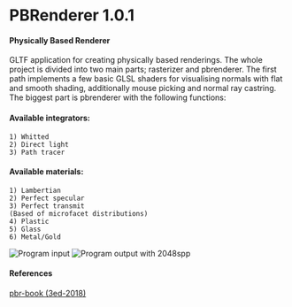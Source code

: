 # PBRenderer 1.0.1

####  Physically Based Renderer

GLTF application for creating physically based renderings. The whole project is divided into two main parts; rasterizer and pbrenderer. The first path implements a few basic GLSL shaders for visualising normals with flat and smooth shading, additionally mouse picking and normal ray castring. The biggest part is pbrenderer with the following functions:

#### Available integrators:
```
1) Whitted
2) Direct light
3) Path tracer
```

####  Available materials:
```
1) Lambertian
2) Perfect specular
3) Perfect transmit
(Based of microfacet distributions)
4) Plastic
5) Glass
6) Metal/Gold
```
![](https://github.com/Zielon/PBRenderer/tree/master/samples/input_1.jpg "Program input")
![](https://github.com/Zielon/PBRenderer/tree/master/samples/output_1.jpg "Program output with 2048spp")

#### References
[pbr-book (3ed-2018)](http://www.pbr-book.org/3ed-2018/contents.html)